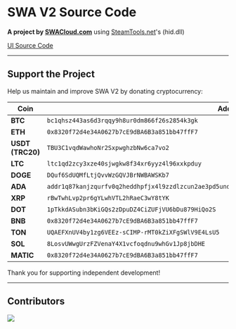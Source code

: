 # SWA V2 Source Code
**A project by [SWACloud.com](https://swacloud.com)** using [SteamTools.net](https://www.steamtools.net/)'s (hid.dll)

[UI Source Code](https://github.com/MONZikWasTaken/SWAV2-UI)

---

## Support the Project  
Help us maintain and improve SWA V2 by donating cryptocurrency:

| Coin         | Address                                                                 |
|--------------|-------------------------------------------------------------------------|
| **BTC**      | `bc1qhsz443as6d3rqqy9h8ur0dm866f26s2854k3gk`                             |
| **ETH**      | `0x8320f72d4e34A0627b7cE9dBA6B3a851bb47ffF7`                             |
| **USDT (TRC20)** | `TBU3C1vqdWawhoNr2SxpwghzbNw6ca7vo2`                             |
| **LTC**      | `ltc1qd2zcy3xze40sjwgkw8f34xr6yyz4l96xxkpduy`                           |
| **DOGE**     | `DQuf6SdUQMfLtjQvvWzGQVJBrNWBAWSKb7`                                    |
| **ADA**      | `addr1q87kanjzqurfv0q2heddhpfjx4l9zzdlzcun2ae3pd5undwzrlff3z7us3n032yqfn0c9zscl6leyh6fyafks0kwcskqy3esp9` |
| **XRP**      | `rBwTwhLvp2pr6gYLwhVTL2hRaeC3wY8tYK`                                    |
| **DOT**      | `1pTkkdASubn3bKiGQs2zDpuDZ4CiZUFjVU6bDu879HiQo2S`                       |
| **BNB**      | `0x8320f72d4e34A0627b7cE9dBA6B3a851bb47ffF7`                             |
| **TON**      | `UQAEFXnUV4by1zg6VEEz-sCIMP-rMT0kZiXFgSWlV9E4LsU5`                       |
| **SOL**      | `8LosvUWwgUrzFZVenaY4X1vcfoqdnu9whGv1Jp8jbDHE`                           |
| **MATIC**    | `0x8320f72d4e34A0627b7cE9dBA6B3a851bb47ffF7`                             |

Thank you for supporting independent development!

---

## Contributors

<a href="https://github.com/MONZikWasTaken/SWAV2/graphs/contributors">
  <img src="https://contrib.rocks/image?repo=MONZikWasTaken/SWAV2" />
</a>


